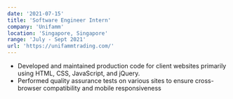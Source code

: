 ```yaml
---
date: '2021-07-15'
title: 'Software Engineer Intern'
company: 'Unifamm'
location: 'Singapore, Singapore'
range: 'July - Sept 2021'
url: 'https://unifammtrading.com/'
---
```


- Developed and maintained production code for client websites primarily using HTML, CSS, JavaScript, and jQuery.
- Performed quality assurance tests on various sites to ensure cross-browser compatibility and mobile responsiveness
